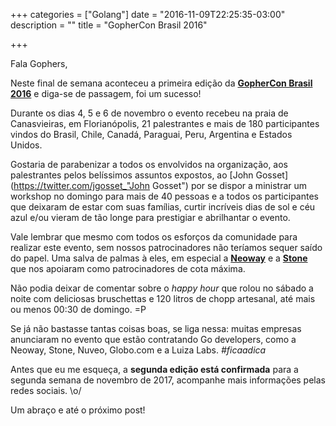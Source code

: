 +++
categories = ["Golang"]
date = "2016-11-09T22:25:35-03:00"
description = ""
title = "GopherCon Brasil 2016"

+++

Fala Gophers,

Neste final de semana aconteceu a primeira edição da [**GopherCon Brasil 2016**](https://2016.gopherconbr.org/ "GopherCon Brasil 2016") e diga-se de passagem, foi um sucesso!

Durante os dias 4, 5 e 6 de novembro o evento recebeu na praia de Canasvieiras, em Florianópolis, 21 palestrantes e mais de 180 participantes vindos do Brasil, Chile, Canadá, Paraguai, Peru, Argentina e Estados Unidos.

Gostaria de parabenizar a todos os envolvidos na organização, aos palestrantes pelos belíssimos assuntos expostos, ao [John Gosset](https://twitter.com/jgosset_"John Gosset") por se dispor a ministrar um workshop no domingo para mais de 40 pessoas e a todos os participantes que deixaram de estar com suas famílias, curtir incríveis dias de sol e céu azul e/ou vieram de tão longe para prestigiar e abrilhantar o evento.

Vale lembrar que mesmo com todos os esforços da comunidade para realizar este evento, sem nossos patrocinadores não teríamos sequer saído do papel. Uma salva de palmas à eles, em especial a [**Neoway**](http://www.neoway.com.br/ "Neoway") e a [**Stone**](https://www.stone.com.br/ "Stone") que nos apoiaram como patrocinadores de cota máxima.

Não podia deixar de comentar sobre o *happy hour* que rolou no sábado a noite com deliciosas bruschettas e 120 litros de chopp artesanal, até mais ou menos 00:30 de domingo. =P

Se já não bastasse tantas coisas boas, se liga nessa: muitas empresas anunciaram no evento que estão contratando Go developers, como a Neoway, Stone, Nuveo, Globo.com e a Luiza Labs. *#ficaadica*

Antes que eu me esqueça, a **segunda edição está confirmada** para a segunda semana de novembro de 2017, acompanhe mais informações pelas redes sociais. \o/

Um abraço e até o próximo post!

